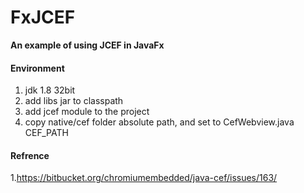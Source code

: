 # FxJCEF
**An example of using JCEF in JavaFx**

#### Environment
1. jdk 1.8 32bit
2. add libs jar to classpath
3. add jcef module to the project
4. copy native/cef folder absolute path, and set to CefWebview.java CEF_PATH

#### Refrence
1.https://bitbucket.org/chromiumembedded/java-cef/issues/163/